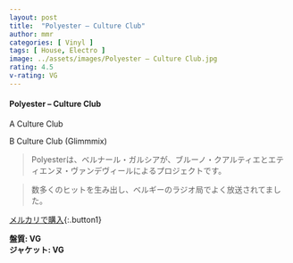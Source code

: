 ```yaml
---
layout: post
title:  "Polyester – Culture Club"
author: mmr
categories: [ Vinyl ]
tags: [ House, Electro ]
image: ../assets/images/Polyester – Culture Club.jpg
rating: 4.5
v-rating: VG
---
```


#### Polyester – Culture Club

A  Culture Club

B  Culture Club (Glimmmix)

> Polyesterは、ベルナール・ガルシアが、ブルーノ・クアルティエとエティエンヌ・ヴァンデヴィールによるプロジェクトです。

> 数多くのヒットを生み出し、ベルギーのラジオ局でよく放送されてました。



[メルカリで購入](https://jp.mercari.com/item/m58333186087){:.button1}


<div class="mt-4 mb-4 d-flex align-items-center">
<strong class="mr-1">盤質: VG</strong>
</div>
<div class="mt-4 mb-4 d-flex align-items-center">
<strong class="mr-1">ジャケット: VG</strong>
</div>